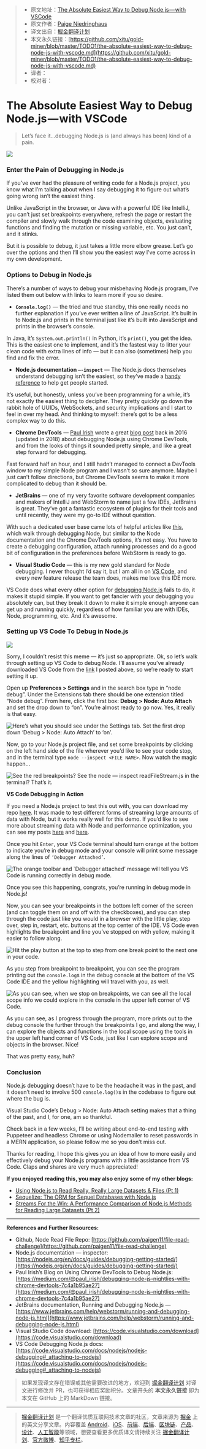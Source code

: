 > * 原文地址：[The Absolute Easiest Way to Debug Node.js — with VSCode](https://itnext.io/the-absolute-easiest-way-to-debug-node-js-with-vscode-2e02ef5b1bad)
> * 原文作者：[Paige Niedringhaus](https://medium.com/@paigen11)
> * 译文出自：[掘金翻译计划](https://github.com/xitu/gold-miner)
> * 本文永久链接：[https://github.com/xitu/gold-miner/blob/master/TODO1/the-absolute-easiest-way-to-debug-node-js-with-vscode.md](https://github.com/xitu/gold-miner/blob/master/TODO1/the-absolute-easiest-way-to-debug-node-js-with-vscode.md)
> * 译者：
> * 校对者：

# The Absolute Easiest Way to Debug Node.js — with VSCode

> Let’s face it…debugging Node.js is (and always has been) kind of a pain.

![](https://cdn-images-1.medium.com/max/2000/1*9bDq6pyYoXa39QxldAkf-g.jpeg)

### Enter the Pain of Debugging in Node.js

If you’ve ever had the pleasure of writing code for a Node.js project, you know what I’m talking about when I say debugging it to figure out what’s going wrong isn’t the easiest thing.

Unlike JavaScript in the browser, or Java with a powerful IDE like IntelliJ, you can’t just set breakpoints everywhere, refresh the page or restart the compiler and slowly walk through the code examining objects, evaluating functions and finding the mutation or missing variable, etc. You just can’t, and it stinks.

But it is possible to debug, it just takes a little more elbow grease. Let’s go over the options and then I’ll show you the easiest way I’ve come across in my own development.

### Options to Debug in Node.js

There’s a number of ways to debug your misbehaving Node.js program, I’ve listed them out below with links to learn more if you so desire.

* **`Console.log()`** — the tried and true standby, this one really needs no further explanation if you’ve ever written a line of JavaScript. It’s built in to Node.js and prints in the terminal just like it’s built into JavaScript and prints in the browser’s console.

In Java, it’s `System.out.println()` in Python, it’s `print()`, you get the idea. This is the easiest one to implement, and it’s the fastest way to litter your clean code with extra lines of info — but it can also (sometimes) help you find and fix the error.

* **Node.js documentation `—-inspect`** — The Node.js docs themselves understand debugging isn’t the easiest, so they’ve made a [handy reference](https://nodejs.org/en/docs/guides/debugging-getting-started/) to help get people started.

It’s useful, but honestly, unless you’ve been programming for a while, it’s not exactly the easiest thing to decipher. They pretty quickly go down the rabbit hole of UUIDs, WebSockets, and security implications and I start to feel in over my head. And thinking to myself: there’s got to be a less complex way to do this.

* **Chrome DevTools** — [Paul Irish](undefined) wrote a great [blog post](https://medium.com/@paul_irish/debugging-node-js-nightlies-with-chrome-devtools-7c4a1b95ae27) back in 2016 (updated in 2018) about debugging Node.js using Chrome DevTools, and from the looks of things it sounded pretty simple, and like a great step forward for debugging.

Fast forward half an hour, and I still hadn’t managed to connect a DevTools window to my simple Node program and I wasn’t so sure anymore. Maybe I just can’t follow directions, but Chrome DevTools seems to make it more complicated to debug than it should be.

* **JetBrains** — one of my very favorite software development companies and makers of IntelliJ and WebStorm to name just a few IDEs, JetBrains is great. They’ve got a fantastic ecosystem of plugins for their tools and until recently, they were my go-to IDE without question.

With such a dedicated user base came lots of helpful articles like [this](https://www.jetbrains.com/help/webstorm/running-and-debugging-node-js.html), which walk through debugging Node, but similar to the Node documentation and the Chrome DevTools options, it’s not easy. You have to create a debugging configuration, attach running processes and do a good bit of configuration in the preferences before WebStorm is ready to go.

* **Visual Studio Code** — this is my new gold standard for Node debugging. I never thought I’d say it, but I am all in on [VS Code](https://code.visualstudio.com/download), and every new feature release the team does, makes me love this IDE more.

VS Code does what every other option for [debugging Node.js](https://code.visualstudio.com/docs/nodejs/nodejs-debugging#_attaching-to-nodejs) fails to do, it makes it stupid simple. If you want to get fancier with your debugging you absolutely can, but they break it down to make it simple enough anyone can get up and running quickly, regardless of how familiar you are with IDEs, Node, programming, etc. And it’s awesome.

### Setting up VS Code To Debug in Node.js

![](https://cdn-images-1.medium.com/max/2000/1*8YEmou3F1ymiHrlNgVqHgQ.jpeg)

Sorry, I couldn’t resist this meme — it’s just so appropriate. Ok, so let’s walk through setting up VS Code to debug Node. I’ll assume you’ve already downloaded VS Code from the [link](https://code.visualstudio.com/download) I posted above, so we’re ready to start setting it up.

Open up **Preferences > Settings** and in the search box type in “node debug”. Under the Extensions tab there should be one extension titled “Node debug”. From here, click the first box: **Debug > Node: Auto Attach** and set the drop down to “on”. You’re almost ready to go now. Yes, it really is that easy.

![Here’s what you should see under the Settings tab. Set the first drop down ‘Debug > Node: Auto Attach’ to ‘on’.](https://cdn-images-1.medium.com/max/4584/1*rUzpJjNxAsLTZUMfvrVh1A.png)

Now, go to your Node.js project file, and set some breakpoints by clicking on the left hand side of the file wherever you’d like to see your code stop, and in the terminal type `node --inspect <FILE NAME>`. Now watch the magic happen…

![See the red breakpoints? See the `node — inspect readFileStream.js` in the terminal? That’s it.](https://cdn-images-1.medium.com/max/4276/1*ogcXellTrcU3SIv5ALLUHA.png)

**VS Code Debugging in Action**

If you need a Node.js project to test this out with, you can download my repo [here](https://github.com/paigen11/file-read-challenge). It was made to test different forms of streaming large amounts of data with Node, but it works really well for this demo. If you’d like to see more about streaming data with Node and performance optimization, you can see my posts [here](https://itnext.io/using-node-js-to-read-really-really-large-files-pt-1-d2057fe76b33) and [here](https://itnext.io/streams-for-the-win-a-performance-comparison-of-nodejs-methods-for-reading-large-datasets-pt-2-bcfa732fa40e).

Once you hit `Enter`, your VS Code terminal should turn orange at the bottom to indicate you’re in debug mode and your console will print some message along the lines of `‘Debugger Attached’`.

![The orange toolbar and `Debugger attached’ message will tell you VS Code is running correctly in debug mode.](https://cdn-images-1.medium.com/max/4944/1*aNFXCnEf2j5lCp5ZAPC8DQ.png)

Once you see this happening, congrats, you’re running in debug mode in Node.js!

Now, you can see your breakpoints in the bottom left corner of the screen (and can toggle them on and off with the checkboxes), and you can step through the code just like you would in a browser with the little play, step over, step in, restart, etc. buttons at the top center of the IDE. VS Code even highlights the breakpoint and line you’ve stopped on with yellow, making it easier to follow along.

![Hit the play button at the top to step from one break point to the next one in your code.](https://cdn-images-1.medium.com/max/4976/1*_rTrxs5eBDQXy-ajquNVRQ.png)

As you step from breakpoint to breakpoint, you can see the program printing out the `console.log`s in the debug console at the bottom of the VS Code IDE and the yellow highlighting will travel with you, as well.

![As you can see, when we stop on breakpoints, we can see all the local scope info we could explore in the console in the upper left corner of VS Code.](https://cdn-images-1.medium.com/max/4580/1*JFrOtthKOstqNFgT75PaCw.png)

As you can see, as I progress through the program, more prints out to the debug console the further through the breakpoints I go, and along the way, I can explore the objects and functions in the local scope using the tools in the upper left hand corner of VS Code, just like I can explore scope and objects in the browser. Nice!

That was pretty easy, huh?

### Conclusion

Node.js debugging doesn’t have to be the headache it was in the past, and it doesn’t need to involve 500 `console.log()`s in the codebase to figure out where the bug is.

Visual Studio Code’s Debug > Node: Auto Attach setting makes that a thing of the past, and I, for one, am so thankful.

Check back in a few weeks, I’ll be writing about end-to-end testing with Puppeteer and headless Chrome or using Nodemailer to reset passwords in a MERN application, so please follow me so you don’t miss out.

Thanks for reading, I hope this gives you an idea of how to more easily and effectively debug your Node.js programs with a little assistance from VS Code. Claps and shares are very much appreciated!

**If you enjoyed reading this, you may also enjoy some of my other blogs:**

* [Using Node.js to Read Really, Really Large Datasets & Files (Pt 1)](https://itnext.io/using-node-js-to-read-really-really-large-files-pt-1-d2057fe76b33)
* [Sequelize: The ORM for Sequel Databases with Node.js](https://medium.com/@paigen11/sequelize-the-orm-for-sql-databases-with-nodejs-daa7c6d5aca3)
* [Streams For the Win: A Performance Comparison of Node.js Methods for Reading Large Datasets (Pt 2)](https://itnext.io/streams-for-the-win-a-performance-comparison-of-nodejs-methods-for-reading-large-datasets-pt-2-bcfa732fa40e)

***

**References and Further Resources:**

* Github, Node Read File Repo: [https://github.com/paigen11/file-read-challenge](https://github.com/paigen11/file-read-challenge)
* Node.js documentation — inspector: [https://nodejs.org/en/docs/guides/debugging-getting-started/](https://nodejs.org/en/docs/guides/debugging-getting-started/)
* Paul Irish’s Blog on Using Chrome DevTools to Debug Node.js: [https://medium.com/@paul_irish/debugging-node-js-nightlies-with-chrome-devtools-7c4a1b95ae27](https://medium.com/@paul_irish/debugging-node-js-nightlies-with-chrome-devtools-7c4a1b95ae27)
* JetBrains documentation, Running and Debugging Node.js — [https://www.jetbrains.com/help/webstorm/running-and-debugging-node-js.html](https://www.jetbrains.com/help/webstorm/running-and-debugging-node-js.html)
* Visual Studio Code download: [https://code.visualstudio.com/download](https://code.visualstudio.com/download)
* VS Code Debugging Node.js docs: [https://code.visualstudio.com/docs/nodejs/nodejs-debugging#_attaching-to-nodejs](https://code.visualstudio.com/docs/nodejs/nodejs-debugging#_attaching-to-nodejs)

> 如果发现译文存在错误或其他需要改进的地方，欢迎到 [掘金翻译计划](https://github.com/xitu/gold-miner) 对译文进行修改并 PR，也可获得相应奖励积分。文章开头的 **本文永久链接** 即为本文在 GitHub 上的 MarkDown 链接。

---

> [掘金翻译计划](https://github.com/xitu/gold-miner) 是一个翻译优质互联网技术文章的社区，文章来源为 [掘金](https://juejin.im) 上的英文分享文章。内容覆盖 [Android](https://github.com/xitu/gold-miner#android)、[iOS](https://github.com/xitu/gold-miner#ios)、[前端](https://github.com/xitu/gold-miner#前端)、[后端](https://github.com/xitu/gold-miner#后端)、[区块链](https://github.com/xitu/gold-miner#区块链)、[产品](https://github.com/xitu/gold-miner#产品)、[设计](https://github.com/xitu/gold-miner#设计)、[人工智能](https://github.com/xitu/gold-miner#人工智能)等领域，想要查看更多优质译文请持续关注 [掘金翻译计划](https://github.com/xitu/gold-miner)、[官方微博](http://weibo.com/juejinfanyi)、[知乎专栏](https://zhuanlan.zhihu.com/juejinfanyi)。
